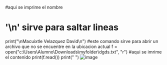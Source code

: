 #aqui se imprime el nombre
# '\n' sirve para saltar lineas
print("\nMacuixtle Velazquez David\n")
#este comando sirve para abrir un archivo que no se encuentre en la ubicacion actual
f = open("c:\\Users\Alumno\Downloads\myfolder\\dgds.txt", "r")
#aqui se imrime el contenido
print(f.read())
print(" ")
![image](https://github.com/user-attachments/assets/eec067a1-d9f6-43e0-8919-83a3cf1c690c)
